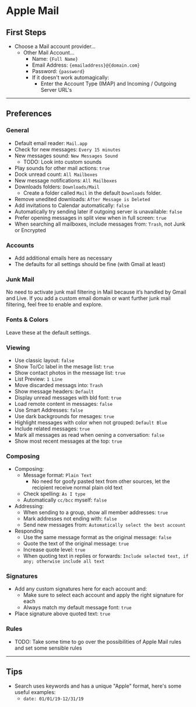 # Apple Mail

## First Steps

- Choose a Mail account provider...
  - Other Mail Account...
    - Name: `{Full Name}`
    - Email Address: `{emailaddress}@{domain.com}`
    - Password: `{password}`
    - If it doesn't work automagically:
      - Enter the Account Type (IMAP) and Incoming / Outgoing Server URL's

---

## Preferences

### General

- Default email reader: `Mail.app`
- Check for new messages: `Every 15 minutes`
- New messages sound: `New Messages Sound`
  - TODO: Look into custom sounds
- Play sounds for other mail actions: `true`
- Dock unread count: `All Mailboxes`
- New message notifications: `All Mailboxes`
- Downloads folders: `Downloads/Mail`
  - Create a folder called `Mail` in the default `Downloads` folder.
- Remove unedited downloads: `After Message is Deleted`
- Add invitations to Calendar automatically: `false`
- Automatically try sending later if outgoing server is unavailable: `false`
- Prefer opening messages in split view when in full screen: `true`
- When searching all mailboxes, include messages from: `Trash`, not Junk or Encrypted

### Accounts

- Add additional emails here as necessary
- The defaults for all settings should be fine (with Gmail at least)

### Junk Mail

No need to activate junk mail filtering in Mail because it’s handled by Gmail and Live. If you add a custom email domain or want further junk mail filtering, feel free to enable and explore.

### Fonts & Colors

Leave these at the default settings.

### Viewing

- Use classic layout: `false`
- Show To/Cc label in the mesage list: `true`
- Show contact photos in the message list: `true`
- List Preview: `1 Line`
- Move discarded messags into: `Trash`
- Show message headers: `Default`
- Display unread messages with bld font: `true`
- Load remote content in messages: `false`
- Use Smart Addresses: `false`
- Use dark backgrounds for mesages: `true`
- Highlight messages with color when not grouped: `Default Blue`
- Include related messages: `true`
- Mark all messages as read when oening a conversation: `false`
- Show most recent messages at the top: `true`

### Composing

- Composing:
  - Message format: `Plain Text`
    - No need for goofy pasted text from other sources, let the recipient receive normal plain old text
  - Check spelling: `As I type`
  - Automatically `cc/bcc` myself: `false`
- Addressing:
  - When sending to a group, show all member addresses: `true`
  - Mark addresses not ending with: `false`
  - Send new messages from: `Automatically select the best account`
- Responding
  - Use the same message format as the original message: `false`
  - Quote the text of the original message: `true`
  - Increase quote level: `true`
  - When quoting text in replies or forwards: `Include selected text, if any; otherwise include all text`

### Signatures

- Add any custom signatures here for each account and:
  - Make sure to select each account and apply the right signature for each
  - Always match my default message font: `true`
- Place signature above quoted text: `true`

### Rules

- TODO: Take some time to go over the possibilities of Apple Mail rules and set some sensible rules

---

## Tips

- Search uses keywords and has a unique "Apple" format, here's some useful examples:
  - `date: 01/01/19-12/31/19`